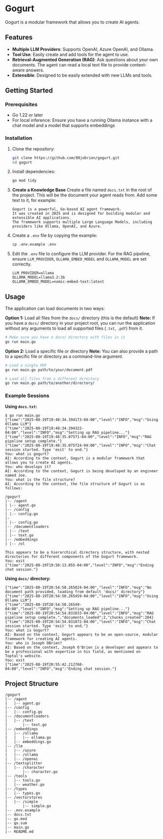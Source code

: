 # Gogurt

Gogurt is a modular framework that allows you to create AI agents.

## Features

- **Multiple LLM Providers**: Supports OpenAI, Azure OpenAI, and Ollama.
- **Tool Use**: Easily create and add tools for the agent to use.
- **Retrieval-Augmented Generation (RAG)**: Ask questions about your own documents. The agent can read a local text file to provide context-aware answers.
- **Extensible**: Designed to be easily extended with new LLMs and tools.

## Getting Started

### Prerequisites

- Go 1.22 or later
- For local inference: Ensure you have a running Ollama instance with a chat model and a model that supports embeddings

### Installation

1.  Clone the repository:

    ```bash
    git clone https://github.com/89jobrien/gogurt.git
    cd gogurt
    ```

2.  Install dependencies:

    ```bash
    go mod tidy
    ```

3.  **Create a Knowledge Base**
    Create a file named `docs.txt` in the root of the project. This will be the document your agent reads from. Add some text to it, for example:

    ```text
    Gogurt is a powerful, Go-based AI agent framework.
    It was created in 2025 and is designed for building modular and extensible AI applications.
    The framework supports multiple Large Language Models, including providers like Ollama, OpenAI, and Azure.
    ```

4.  Create a `.env` file by copying the example:

    ```bash
    cp .env.example .env
    ```

5.  Edit the `.env` file to configure the LLM provider. For the RAG pipeline, ensure `LLM_PROVIDER`, `OLLAMA_EMBED_MODEL` and `OLLAMA_MODEL` are set correctly.

    ```env
    LLM_PROVIDER=ollama
    OLLAMA_MODEL=llama3.2:3b
    OLLAMA_EMBED_MODEL=nomic-embed-text:latest
    ```

## Usage

The application can load documents in two ways:

**Option 1:** Load all files from the `docs/` directory (this is the default)
**Note:** If you have a `docs/` directory in your project root, you can run the application without any arguments to load all supported files (`.txt`, `.pdf`) from it.

```bash
# Make sure you have a docs/ directory with files in it
go run main.go
```

**Option 2:** Load a specific file or directory
**Note:** You can also provide a path to a specific file or directory as a command-line argument.

```bash
# Load a single PDF
go run main.go path/to/your/document.pdf

# Load all files from a different directory
go run main.go path/to/another/directory/
```

### Example Sessions

**Using `docs.txt`:**

```plaintext
$ go run main.go
{"time":"2025-08-19T19:48:34.394173-04:00","level":"INFO","msg":"Using Ollama LLM"}
{"time":"2025-08-19T19:48:34.394322-04:00","level":"INFO","msg":"Setting up RAG pipeline..."}
{"time":"2025-08-19T19:48:35.07571-04:00","level":"INFO","msg":"RAG pipeline setup complete."}
{"time":"2025-08-19T19:48:35.075724-04:00","level":"INFO","msg":"Chat session started. Type 'exit' to end."}
You: what is gogurt?
AI: According to the context, Gogurt is a modular framework that allows you to create AI agents.
You: who develops it?
AI: According to the context, Gogurt is being developed by an engineer named Joe.
You: what is the file structure?
AI: According to the context, the file structure of Gogurt is as follows:

/gogurt
|-- /agent
| |-- agent.go
|-- /config
| |-- config.go
|-
| |-- config.go
|-- /documentloaders
| |-- /text
| |-- text.go
|-- /embeddings
| |-- /ol

This appears to be a hierarchical directory structure, with nested directories for different components of the Gogurt framework.
You: exit
{"time":"2025-08-19T19:50:13.055-04:00","level":"INFO","msg":"Ending chat session."}
```

**Using `docs/` directory:**

```plaintext
{"time":"2025-08-19T20:54:50.265024-04:00","level":"INFO","msg":"No document path provided, loading from default 'docs/' directory"}
{"time":"2025-08-19T20:54:50.265459-04:00","level":"INFO","msg":"Using Ollama LLM"}
{"time":"2025-08-19T20:54:50.26549-04:00","level":"INFO","msg":"Setting up RAG pipeline..."}
{"time":"2025-08-19T20:54:54.031033-04:00","level":"INFO","msg":"RAG pipeline setup complete.","documents_loaded":2,"chunks_created":204}
{"time":"2025-08-19T20:54:54.031072-04:00","level":"INFO","msg":"Chat session started. Type 'exit' to end."}
You: what is Gogurt?
AI: Based on the context, Gogurt appears to be an open-source, modular framework for creating AI agents.
You: who is Joseph OBrien?
AI: Based on the context, Joseph O'Brien is a developer and appears to be a professional with expertise in his field, as mentioned on Toptal's website.
You: exit
{"time":"2025-08-19T20:55:42.212768-04:00","level":"INFO","msg":"Ending chat session."}
```

## Project Structure

```ascii
/gogurt
|-- /agent
|   |-- agent.go
|-- /config
|   |-- config.go
|-- /documentloaders
|   |-- /text
|       |-- text.go
|-- /embeddings
|   |-- /ollama
|   |   |-- ollama.go
|   |-- embeddings.go
|-- /llm
|   |-- /azure
|   |-- /ollama
|   |-- /openai
|-- /textsplitter
|   |-- /character
|       |-- character.go
|-- /tools
|   |-- tools.go
|   |-- weather.go
|-- /types
|   |-- types.go
|-- /vectorstores
|   |-- /simple
|       |-- simple.go
|-- .env.example
|-- docs.txt
|-- go.mod
|-- go.sum
|-- main.go
|-- README.md
```
